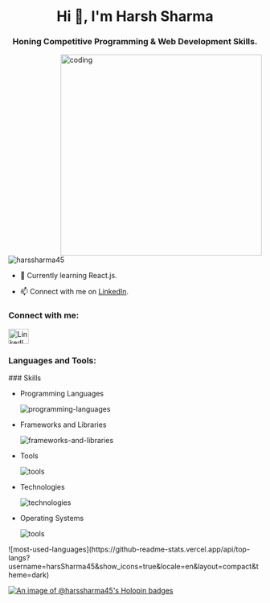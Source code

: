<h1 align="center">Hi 👋, I'm Harsh Sharma</h1>
<h3 align="center">Honing Competitive Programming & Web Development Skills.</h3>
<img align="right" alt="coding" width="400" src="https://media.tenor.com/GfSX-u7VGM4AAAAC/coding.gif" />

<p align="left">
  <img src="https://komarev.com/ghpvc/?username=harssharma45&label=Profile%20views&color=0e75b6&style=flat" alt="harssharma45" />
</p>

- 🌱 Currently learning React.js.

- 📫 Connect with me on [LinkedIn](https://www.linkedin.com/in/harsh-sharma-848560230/).

<h3 align="left">Connect with me:</h3>
<p align="left">
  <a href="https://linkedin.com/in/harsh-sharma-848560230/" target="_blank">
    <img align="center" src="https://raw.githubusercontent.com/rahuldkjain/github-profile-readme-generator/master/src/images/icons/Social/linked-in-alt.svg" alt="LinkedIn" height="30" width="40" />
  </a>
</p>

<h3 align="left">Languages and Tools:</h3>
<p align="left">
  ### Skills

- Programming Languages

  ![programming-languages](https://skillicons.dev/icons?i=cpp,python,css,javascript,c)

- Frameworks and Libraries

  ![frameworks-and-libraries](https://skillicons.dev/icons?i=react,nodejs)

- Tools

  ![tools](https://skillicons.dev/icons?i=vscode,sublimetext,github)


- Technologies

  ![technologies](https://skillicons.dev/icons?i=git)
  

- Operating Systems

  ![tools](https://skillicons.dev/icons?i=ubuntu,kali,windows)
</p>
![most-used-languages](https://github-readme-stats.vercel.app/api/top-langs?username=harsSharma45&show_icons=true&locale=en&layout=compact&theme=dark)

[![An image of @harssharma45's Holopin badges](https://holopin.me/harssharma45)](https://holopin.io/@harssharma45)


